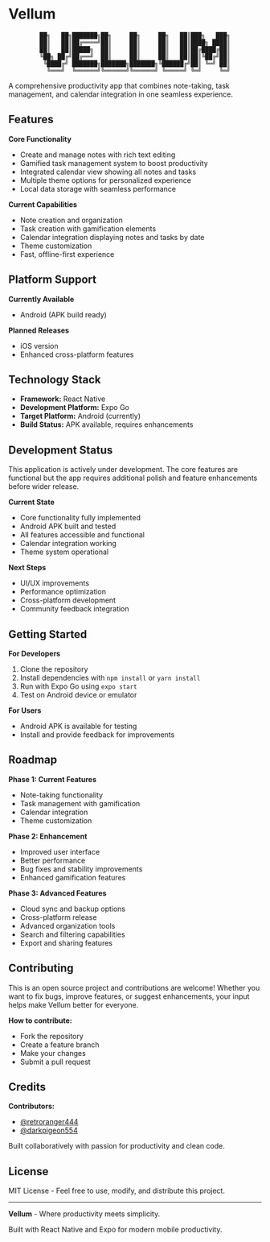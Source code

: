 # Vellum

<div align="center">

```
██╗   ██╗███████╗██╗     ██╗     ██╗   ██║███╗   ███╗
██║   ██║██╔════╝██║     ██║     ██║   ██║████╗ ████║
██║   ██║█████╗  ██║     ██║     ██║   ██║██╔████╔██║
╚██╗ ██╔╝██╔══╝  ██║     ██║     ██║   ██║██║╚██╔╝██║
 ╚████╔╝ ███████╗███████╗███████╗╚██████╔╝██║ ╚═╝ ██║
  ╚═══╝  ╚══════╝╚══════╝╚══════╝ ╚═════╝ ╚═╝     ╚═╝
```

</div>

A comprehensive productivity app that combines note-taking, task management, and calendar integration in one seamless experience.

## Features

**Core Functionality**
- Create and manage notes with rich text editing
- Gamified task management system to boost productivity
- Integrated calendar view showing all notes and tasks
- Multiple theme options for personalized experience
- Local data storage with seamless performance

**Current Capabilities**
- Note creation and organization
- Task creation with gamification elements
- Calendar integration displaying notes and tasks by date
- Theme customization
- Fast, offline-first experience

## Platform Support

**Currently Available**
- Android (APK build ready)

**Planned Releases**
- iOS version
- Enhanced cross-platform features

## Technology Stack

- **Framework:** React Native
- **Development Platform:** Expo Go
- **Target Platform:** Android (currently)
- **Build Status:** APK available, requires enhancements

## Development Status

This application is actively under development. The core features are functional but the app requires additional polish and feature enhancements before wider release.

**Current State**
- Core functionality fully implemented
- Android APK built and tested
- All features accessible and functional
- Calendar integration working
- Theme system operational

**Next Steps**
- UI/UX improvements
- Performance optimization
- Cross-platform development
- Community feedback integration

## Getting Started

**For Developers**
1. Clone the repository
2. Install dependencies with `npm install` or `yarn install`
3. Run with Expo Go using `expo start`
4. Test on Android device or emulator

**For Users**
- Android APK is available for testing
- Install and provide feedback for improvements

## Roadmap

**Phase 1: Current Features**
- Note-taking functionality
- Task management with gamification
- Calendar integration
- Theme customization

**Phase 2: Enhancement**
- Improved user interface
- Better performance
- Bug fixes and stability improvements
- Enhanced gamification features

**Phase 3: Advanced Features**
- Cloud sync and backup options
- Cross-platform release
- Advanced organization tools
- Search and filtering capabilities
- Export and sharing features

## Contributing

This is an open source project and contributions are welcome! Whether you want to fix bugs, improve features, or suggest enhancements, your input helps make Vellum better for everyone.

**How to contribute:**
- Fork the repository
- Create a feature branch
- Make your changes
- Submit a pull request

## Credits

**Contributors:**
- [@retroranger444](https://github.com/retroranger444)
- [@darkpigeon554](https://github.com/darkpigeon554)

Built collaboratively with passion for productivity and clean code.

## License

MIT License - Feel free to use, modify, and distribute this project.

---

**Vellum** - Where productivity meets simplicity.

Built with React Native and Expo for modern mobile productivity.